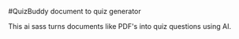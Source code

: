 #QuizBuddy document to quiz generator

This ai sass turns documents like PDF's into quiz questions using AI.
